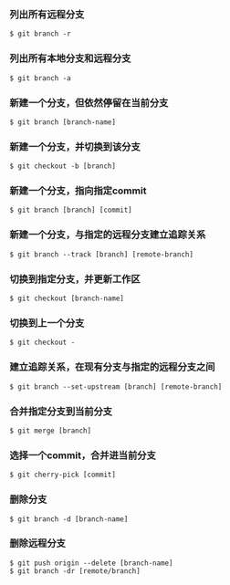 ### 列出所有远程分支
```
$ git branch -r
```
### 列出所有本地分支和远程分支
```
$ git branch -a
```
### 新建一个分支，但依然停留在当前分支
```
$ git branch [branch-name]
```
### 新建一个分支，并切换到该分支
```
$ git checkout -b [branch]
```
### 新建一个分支，指向指定commit
```
$ git branch [branch] [commit]
```
### 新建一个分支，与指定的远程分支建立追踪关系
```
$ git branch --track [branch] [remote-branch]
```
### 切换到指定分支，并更新工作区
```
$ git checkout [branch-name]
```
### 切换到上一个分支
```
$ git checkout -
```
### 建立追踪关系，在现有分支与指定的远程分支之间
```
$ git branch --set-upstream [branch] [remote-branch]
```

### 合并指定分支到当前分支
```
$ git merge [branch]
```
### 选择一个commit，合并进当前分支
```
$ git cherry-pick [commit]
```
### 删除分支
```
$ git branch -d [branch-name]
```
### 删除远程分支
```
$ git push origin --delete [branch-name]
$ git branch -dr [remote/branch]
```

